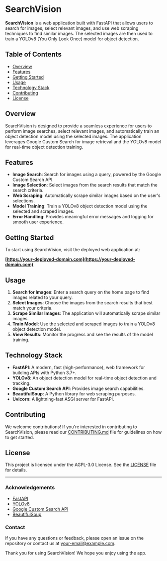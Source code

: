 # SearchVision

**SearchVision** is a web application built with FastAPI that allows users to search for images, select relevant images, and use web scraping techniques to find similar images. The selected images are then used to train a YOLOv8 (You Only Look Once) model for object detection.

## Table of Contents

- [Overview](#overview)
- [Features](#features)
- [Getting Started](#getting-started)
- [Usage](#usage)
- [Technology Stack](#technology-stack)
- [Contributing](#contributing)
- [License](#license)

## Overview

SearchVision is designed to provide a seamless experience for users to perform image searches, select relevant images, and automatically train an object detection model using the selected images. The application leverages Google Custom Search for image retrieval and the YOLOv8 model for real-time object detection training.

## Features

- **Image Search**: Search for images using a query, powered by the Google Custom Search API.
- **Image Selection**: Select images from the search results that match the search criteria.
- **Web Scraping**: Automatically scrape similar images based on the user's selections.
- **Model Training**: Train a YOLOv8 object detection model using the selected and scraped images.
- **Error Handling**: Provides meaningful error messages and logging for smooth user experience.

## Getting Started

To start using SearchVision, visit the deployed web application at:

**[https://your-deployed-domain.com](https://your-deployed-domain.com)**

## Usage

1. **Search for Images**: Enter a search query on the home page to find images related to your query.
2. **Select Images**: Choose the images from the search results that best match your criteria.
3. **Scrape Similar Images**: The application will automatically scrape similar images.
4. **Train Model**: Use the selected and scraped images to train a YOLOv8 object detection model.
5. **View Results**: Monitor the progress and see the results of the model training.

## Technology Stack

- **FastAPI**: A modern, fast (high-performance), web framework for building APIs with Python 3.7+.
- **YOLOv8**: An object detection model for real-time object detection and tracking.
- **Google Custom Search API**: Provides image search capabilities.
- **BeautifulSoup**: A Python library for web scraping purposes.
- **Uvicorn**: A lightning-fast ASGI server for FastAPI.

## Contributing

We welcome contributions! If you're interested in contributing to SearchVision, please read our [CONTRIBUTING.md](CONTRIBUTING.md) file for guidelines on how to get started.

## License

This project is licensed under the AGPL-3.0 License. See the [LICENSE](LICENSE) file for details.

---

### Acknowledgements

- [FastAPI](https://fastapi.tiangolo.com/)
- [YOLOv8](https://github.com/ultralytics/ultralytics)
- [Google Custom Search API](https://developers.google.com/custom-search/v1/overview)
- [BeautifulSoup](https://www.crummy.com/software/BeautifulSoup/)

### Contact

If you have any questions or feedback, please open an issue on the repository or contact us at [your-email@example.com](mailto:your-email@example.com).

Thank you for using SearchVision! We hope you enjoy using the app.
